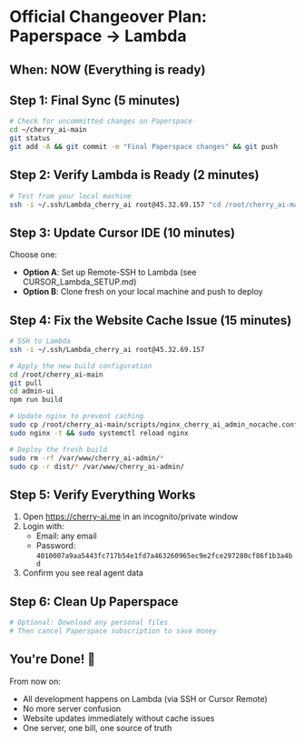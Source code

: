 # Official Changeover Plan: Paperspace → Lambda

## When: NOW (Everything is ready)

## Step 1: Final Sync (5 minutes)
```bash
# Check for uncommitted changes on Paperspace
cd ~/cherry_ai-main
git status
git add -A && git commit -m "Final Paperspace changes" && git push
```

## Step 2: Verify Lambda is Ready (2 minutes)
```bash
# Test from your local machine
ssh -i ~/.ssh/Lambda_cherry_ai root@45.32.69.157 "cd /root/cherry_ai-main && git pull && echo 'Lambda ready!'"
```

## Step 3: Update Cursor IDE (10 minutes)
Choose one:
- **Option A**: Set up Remote-SSH to Lambda (see CURSOR_Lambda_SETUP.md)
- **Option B**: Clone fresh on your local machine and push to deploy

## Step 4: Fix the Website Cache Issue (15 minutes)
```bash
# SSH to Lambda
ssh -i ~/.ssh/Lambda_cherry_ai root@45.32.69.157

# Apply the new build configuration
cd /root/cherry_ai-main
git pull
cd admin-ui
npm run build

# Update nginx to prevent caching
sudo cp /root/cherry_ai-main/scripts/nginx_cherry_ai_admin_nocache.conf /etc/nginx/sites-available/cherry_ai
sudo nginx -t && sudo systemctl reload nginx

# Deploy the fresh build
sudo rm -rf /var/www/cherry_ai-admin/*
sudo cp -r dist/* /var/www/cherry_ai-admin/
```

## Step 5: Verify Everything Works
1. Open https://cherry-ai.me in an incognito/private window
2. Login with:
   - Email: any email
   - Password: `4010007a9aa5443fc717b54e1fd7a463260965ec9e2fce297280cf86f1b3a4bd`
3. Confirm you see real agent data

## Step 6: Clean Up Paperspace
```bash
# Optional: Download any personal files
# Then cancel Paperspace subscription to save money
```

## You're Done! 🎉

From now on:
- All development happens on Lambda (via SSH or Cursor Remote)
- No more server confusion
- Website updates immediately without cache issues
- One server, one bill, one source of truth
